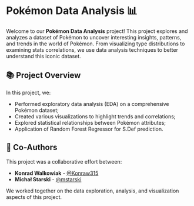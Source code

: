 # Pokémon Data Analysis 📊

Welcome to our **Pokémon Data Analysis** project! This project explores and analyzes a dataset of Pokémon to uncover interesting insights, patterns, and trends in the world of Pokémon. From visualizing type distributions to examining stats correlations, we use data analysis techniques to better understand this iconic dataset.

## 📚 Project Overview

In this project, we:
- Performed exploratory data analysis (EDA) on a comprehensive Pokémon dataset;
- Created various visualizations to highlight trends and correlations;
- Explored statistical relationships between Pokémon attributes;
- Application of Random Forest Regressor for S.Def prediction.

## 🤝 Co-Authors

This project was a collaborative effort between:

- **Konrad Walkowiak** - [@Konraw315](https://github.com/Konraw315)  
- **Michał Starski** - [@mstarski](https://github.com/mstarski)
  
We worked together on the data exploration, analysis, and visualization aspects of this project.

